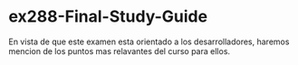 # ex288-Final-Study-Guide

En vista de que este examen esta orientado a los desarrolladores, haremos mencion de los puntos mas relavantes del curso para ellos.

